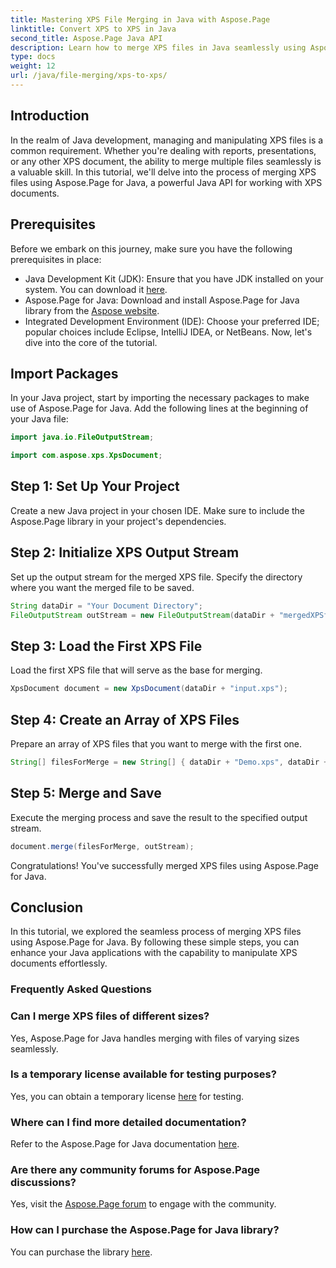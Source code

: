 ```yaml
---
title: Mastering XPS File Merging in Java with Aspose.Page
linktitle: Convert XPS to XPS in Java
second_title: Aspose.Page Java API
description: Learn how to merge XPS files in Java seamlessly using Aspose.Page. Follow our step-by-step guide for efficient document manipulation. Boost your Java development skills now!
type: docs
weight: 12
url: /java/file-merging/xps-to-xps/
---
```

## Introduction
In the realm of Java development, managing and manipulating XPS files is a common requirement. Whether you're dealing with reports, presentations, or any other XPS document, the ability to merge multiple files seamlessly is a valuable skill. In this tutorial, we'll delve into the process of merging XPS files using Aspose.Page for Java, a powerful Java API for working with XPS documents.
## Prerequisites
Before we embark on this journey, make sure you have the following prerequisites in place:
- Java Development Kit (JDK): Ensure that you have JDK installed on your system. You can download it [here](https://www.oracle.com/java/technologies/javase-downloads.html).
- Aspose.Page for Java: Download and install Aspose.Page for Java library from the [Aspose website](https://purchase.aspose.com/buy). 
- Integrated Development Environment (IDE): Choose your preferred IDE; popular choices include Eclipse, IntelliJ IDEA, or NetBeans.
Now, let's dive into the core of the tutorial.
## Import Packages
In your Java project, start by importing the necessary packages to make use of Aspose.Page for Java. Add the following lines at the beginning of your Java file:
```java
import java.io.FileOutputStream;

import com.aspose.xps.XpsDocument;
```
## Step 1: Set Up Your Project
Create a new Java project in your chosen IDE. Make sure to include the Aspose.Page library in your project's dependencies.
## Step 2: Initialize XPS Output Stream
Set up the output stream for the merged XPS file. Specify the directory where you want the merged file to be saved.
```java
String dataDir = "Your Document Directory";
FileOutputStream outStream = new FileOutputStream(dataDir + "mergedXPSfiles.xps");
```
## Step 3: Load the First XPS File
Load the first XPS file that will serve as the base for merging.
```java
XpsDocument document = new XpsDocument(dataDir + "input.xps");
```
## Step 4: Create an Array of XPS Files
Prepare an array of XPS files that you want to merge with the first one.
```java
String[] filesForMerge = new String[] { dataDir + "Demo.xps", dataDir + "sample.xps" };
```
## Step 5: Merge and Save
Execute the merging process and save the result to the specified output stream.
```java
document.merge(filesForMerge, outStream);
```
Congratulations! You've successfully merged XPS files using Aspose.Page for Java.
## Conclusion
In this tutorial, we explored the seamless process of merging XPS files using Aspose.Page for Java. By following these simple steps, you can enhance your Java applications with the capability to manipulate XPS documents effortlessly.
### Frequently Asked Questions
### Can I merge XPS files of different sizes?
Yes, Aspose.Page for Java handles merging with files of varying sizes seamlessly.
### Is a temporary license available for testing purposes?
Yes, you can obtain a temporary license [here](https://purchase.aspose.com/temporary-license/) for testing.
### Where can I find more detailed documentation?
Refer to the Aspose.Page for Java documentation [here](https://reference.aspose.com/page/java/).
### Are there any community forums for Aspose.Page discussions?
Yes, visit the [Aspose.Page forum](https://forum.aspose.com/c/page/39) to engage with the community.
### How can I purchase the Aspose.Page for Java library?
You can purchase the library [here](https://purchase.aspose.com/buy).

